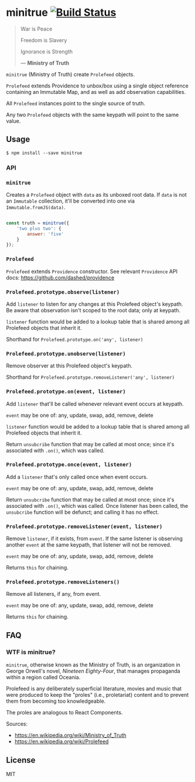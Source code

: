 # minitrue [![Build Status](https://travis-ci.org/Dashed/minitrue.svg?branch=master)](https://travis-ci.org/Dashed/minitrue)

> War is Peace
> 
> Freedom is Slavery
> 
> Ignorance is Strength
> 
> — **Ministry of Truth**

`minitrue` (Ministry of Truth) create `Prolefeed` objects.

`Prolefeed` extends Providence to unbox/box using a single object reference containing an Immutable Map, and as well as add observation capabilities.

All `Prolefeed` instances point to the single source of truth.

Any two `Prolefeed` objects with the same keypath will point to the same value.

## Usage

```
$ npm install --save minitrue
```

### API

### `minitrue`

Creates a `Prolefeed` object with `data` as its unboxed root data.
If `data` is not an `Immutable` collection, it'll be converted into one via
`Immutable.fromJS(data)`.

```js

const truth = minitrue({
    'two plus two': {
        answer: 'five'
    }
});
```

### `Prolefeed`

`Prolefeed` extends `Providence` constructor. See relevant `Providence` API docs: https://github.com/dashed/providence

### `Prolefeed.prototype.observe(listener)`

Add `listener` to listen for any changes at this Prolefeed object's keypath.
Be aware that observation isn't scoped to the root data; only at keypath.

`listener` function would be added to a lookup table that is shared among all
Prolefeed objects that inherit it.

Shorthand for `Prolefeed.prototype.on('any', listener)`

### `Prolefeed.prototype.unobserve(listener)`

Remove observer at this Prolefeed object's keypath.

Shorthand for `Prolefeed.prototype.removeListener('any', listener)`


### `Prolefeed.prototype.on(event, listener)`

Add `listener` that'll be called whenever relevant event occurs at keypath.

`event` may be one of: any, update, swap, add, remove, delete

`listener` function would be added to a lookup table that is shared among all
Prolefeed objects that inherit it.

Return `unsubcribe` function that may be called at most once; 
since it's associated with `.on()`, which was called.


### `Prolefeed.prototype.once(event, listener)`

Add a `listener` that's only called once when event occurs.

`event` may be one of: any, update, swap, add, remove, delete

Return `unsubcribe` function that may be called at most once; 
since it's associated with `.on()`, which was called. Once listener has been called, 
the `unsubcribe` function will be defunct; and calling it has no effect.


### `Prolefeed.prototype.removeListener(event, listener)`

Remove `listener`, if it exists, from `event`.
If the same listener is observing another `event` at the same keypath, that
listener will not be removed.

`event` may be one of: any, update, swap, add, remove, delete

Returns `this` for chaining.

### `Prolefeed.prototype.removeListeners()`

Remove all listeners, if any, from event.

`event` may be one of: any, update, swap, add, remove, delete

Returns `this` for chaining.

## FAQ

### WTF is minitrue?

 `minitrue`, otherwise known as the Ministry of Truth, is an organization in George Orwell's novel, *Nineteen Eighty-Four*, that manages propaganda within a region called Oceania.

Prolefeed is any deliberately superficial literature, movies and music that were produced to keep the "proles" (i.e., proletariat) content and to prevent them from becoming too knowledgeable.

The proles are analogous to React Components.

Sources: 
- https://en.wikipedia.org/wiki/Ministry_of_Truth 
- https://en.wikipedia.org/wiki/Prolefeed

## License

MIT
